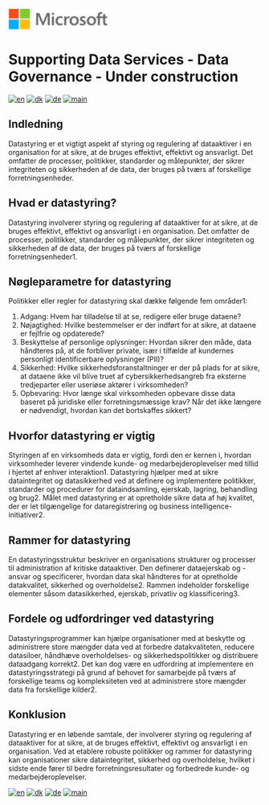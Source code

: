 ![microsoft](../../images/microsoft.png)

# Supporting Data Services - Data Governance - Under construction

[![en](https://img.shields.io/badge/lang-en-blue.svg)](DataGovernance.md)
[![dk](https://img.shields.io/badge/lang-da-red.svg)](DataGovernance-da.md)
[![de](https://img.shields.io/badge/lang-de-yellow.svg)](DataGovernance-de.md)
[![main](https://img.shields.io/badge/main-document-green.svg)](../../README.md)

## Indledning

Datastyring er et vigtigt aspekt af styring og regulering af dataaktiver i en organisation for at sikre, at de bruges effektivt, effektivt og ansvarligt. Det omfatter de processer, politikker, standarder og målepunkter, der sikrer integriteten og sikkerheden af de data, der bruges på tværs af forskellige forretningsenheder.

## Hvad er datastyring?

Datastyring involverer styring og regulering af dataaktiver for at sikre, at de bruges effektivt, effektivt og ansvarligt i en organisation. Det omfatter de processer, politikker, standarder og målepunkter, der sikrer integriteten og sikkerheden af de data, der bruges på tværs af forskellige forretningsenheder1.

## Nøgleparametre for datastyring

Politikker eller regler for datastyring skal dække følgende fem områder1:

1) Adgang: Hvem har tilladelse til at se, redigere eller bruge dataene?
2) Nøjagtighed: Hvilke bestemmelser er der indført for at sikre, at dataene er fejlfrie og opdaterede?
3) Beskyttelse af personlige oplysninger: Hvordan sikrer den måde, data håndteres på, at de forbliver private, især i tilfælde af kundernes personligt identificerbare oplysninger (PII)?
4) Sikkerhed: Hvilke sikkerhedsforanstaltninger er der på plads for at sikre, at dataene ikke vil blive truet af cybersikkerhedsangreb fra eksterne tredjeparter eller useriøse aktører i virksomheden?
5) Opbevaring: Hvor længe skal virksomheden opbevare disse data baseret på juridiske eller forretningsmæssige krav? Når det ikke længere er nødvendigt, hvordan kan det bortskaffes sikkert?

## Hvorfor datastyring er vigtig

Styringen af en virksomheds data er vigtig, fordi den er kernen i, hvordan virksomheder leverer vindende kunde- og medarbejderoplevelser med tillid i hjertet af enhver interaktion1. Datastyring hjælper med at sikre dataintegritet og datasikkerhed ved at definere og implementere politikker, standarder og procedurer for dataindsamling, ejerskab, lagring, behandling og brug2. Målet med datastyring er at opretholde sikre data af høj kvalitet, der er let tilgængelige for dataregistrering og business intelligence-initiativer2.

## Rammer for datastyring

En datastyringsstruktur beskriver en organisations strukturer og processer til administration af kritiske dataaktiver. Den definerer dataejerskab og -ansvar og specificerer, hvordan data skal håndteres for at opretholde datakvalitet, sikkerhed og overholdelse2. Rammen indeholder forskellige elementer såsom datasikkerhed, ejerskab, privatliv og klassificering3.

## Fordele og udfordringer ved datastyring

Datastyringsprogrammer kan hjælpe organisationer med at beskytte og administrere store mængder data ved at forbedre datakvaliteten, reducere datasiloer, håndhæve overholdelses- og sikkerhedspolitikker og distribuere dataadgang korrekt2. Det kan dog være en udfordring at implementere en datastyringsstrategi på grund af behovet for samarbejde på tværs af forskellige teams og kompleksiteten ved at administrere store mængder data fra forskellige kilder2.

## Konklusion

Datastyring er en løbende samtale, der involverer styring og regulering af dataaktiver for at sikre, at de bruges effektivt, effektivt og ansvarligt i en organisation. Ved at etablere robuste politikker og rammer for datastyring kan organisationer sikre dataintegritet, sikkerhed og overholdelse, hvilket i sidste ende fører til bedre forretningsresultater og forbedrede kunde- og medarbejderoplevelser.

[![en](https://img.shields.io/badge/lang-en-blue.svg)](DataGovernance.md)
[![dk](https://img.shields.io/badge/lang-da-red.svg)](DataGovernance-da.md)
[![de](https://img.shields.io/badge/lang-de-yellow.svg)](DataGovernance-de.md)
[![main](https://img.shields.io/badge/main-document-green.svg)](../../README.md)

